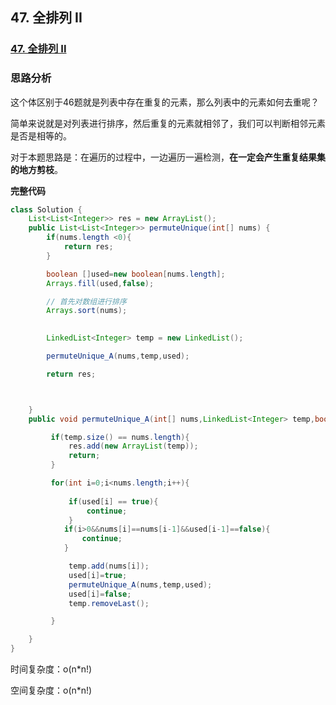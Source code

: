 ## 47. 全排列 II

### [47. 全排列 II](https://leetcode-cn.com/problems/permutations-ii/)

### 思路分析

这个体区别于46题就是列表中存在重复的元素，那么列表中的元素如何去重呢？

简单来说就是对列表进行排序，然后重复的元素就相邻了，我们可以判断相邻元素是否是相等的。

对于本题思路是：在遍历的过程中，一边遍历一遍检测，**在一定会产生重复结果集的地方剪枝**。





**完整代码**

~~~ java
class Solution {
    List<List<Integer>> res = new ArrayList();
    public List<List<Integer>> permuteUnique(int[] nums) {
        if(nums.length <0){
            return res;
        }

        boolean []used=new boolean[nums.length];
        Arrays.fill(used,false);

        // 首先对数组进行排序
        Arrays.sort(nums);
    

        LinkedList<Integer> temp = new LinkedList();

        permuteUnique_A(nums,temp,used);

        return res;



    }
    public void permuteUnique_A(int[] nums,LinkedList<Integer> temp,boolean used[]) {

         if(temp.size() == nums.length){
             res.add(new ArrayList(temp));
             return;
         }

         for(int i=0;i<nums.length;i++){
           
             if(used[i] == true){
                 continue;
             }
            if(i>0&&nums[i]==nums[i-1]&&used[i-1]==false){
                continue;
            }

             temp.add(nums[i]);
             used[i]=true;
             permuteUnique_A(nums,temp,used);
             used[i]=false;
             temp.removeLast();

         }

    }
}
~~~

时间复杂度：o(n*n!)

空间复杂度：o(n*n!)